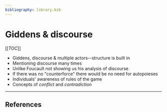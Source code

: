 ```yaml
---
bibliography: library.bib
---
```


# Giddens & discourse

[[_TOC_]]

* Giddens, discourse & multiple actors--structure is built in
* Mentioning discourse many times
* Unlike Foucault not showing us his analysis of discourse
* If there was no "counterforce" there would be no need for autopoieses
* Individuals' awareness of rules of the game
* Concepts of _conflict_ and _contradiction_

---

## References